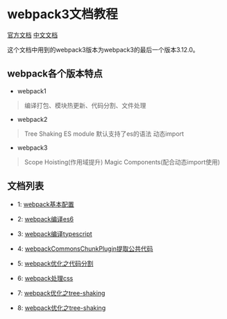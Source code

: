 # webpack3文档教程

[官方文档](https://webpack.js.org/)
[中文文档](https://doc.webpack-china.org/)

这个文档中用到的webpack3版本为webpack3的最后一个版本3.12.0。

## webpack各个版本特点

* webpack1

> 编译打包、模块热更新、代码分割、文件处理

* webpack2

> Tree Shaking
> ES module 默认支持了es的语法
> 动态import

* webpack3

> Scope Hoisting(作用域提升)
> Magic Components(配合动态import使用)

## 文档列表

* 1: [webpack基本配置](./1.webpack基本配置/)

* 2: [webpack编译es6](./2.webpack编译es6/)

* 3: [webpack编译typescript](./3.webpack编译typescript/)

* 4: [webpackCommonsChunkPlugin提取公共代码](./4.webpack提取公共代码/)

* 5: [webpack优化之代码分割](./5.webpack代码分割/)

* 6: [webpack处理css](./6.webpack处理css/)

* 7: [webpack优化之tree-shaking](./7.webpack优化之tree-shaking/)

* 8: [webpack优化之tree-shaking](./8.webpack文件处理/)